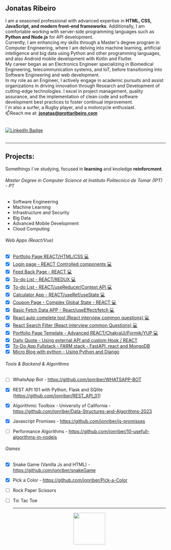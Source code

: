 ## **Jonatas Ribeiro**

I am a seasoned professional with advanced expertise in **HTML, CSS, JavaScript, and modern front-end frameworks**. Additionally, I am comfortable working with server-side programming languages such as **Python and Node.js** for API development. 
<br/>
Currently, I am enhancing my skills through a Master's degree program in Computer Engineering, where I am delving into machine learning, artificial intelligence and big data using Python and other programming languages, and also Android mobile development with Kotlin and Flutter. 
<br/>
My career began as an Electronics Engineer specializing in Biomedical Engineering, telecommunication systems, and IoT, before transitioning into Software Engineering and web development. 
<br/>
In my role as an Engineer, I actively engage in academic pursuits and assist organizations in driving innovation through Research and Development of cutting-edge technologies. I excel in project management, quality assurance, and the implementation of clean code and software development best practices to foster continual improvement.
<br/>
I´m also a surfer, a Rugby player, and a motorcycle enthusiast.
<br/>
📫Reach me at: <b>jonatas@prottaribeiro.com</b>
<br/>
<br/>
<div id="badges" align="start">
  <a href="https://www.linkedin.com/in/jonatas-ribeiro/">
    <img src="https://img.shields.io/badge/LinkedIn-blue?style=for-the-badge&logo=linkedin&logoColor=white" alt="LinkedIn Badge"/>
  </a>
<div/>
<br/>

---

## Projects:
Somethings I´ve studying, focused in **learning** and knoledge **reinforcment**.

###### Master Degree in Computer Science at Instituto Politecnico de Tomar (IPT) - PT
* Software Engineering
* Machine Learning
* Infrastructure and Security
* Big Data
* Advanced Mobile Development
* Cloud Computing

###### Web Apps (React/Vue)
- [X] <a href="https://prottaribeiro.com">Portfolio Page REACT/HTML/CSS 💻</a> 
- [X] <a href="https://jonriber.github.io/META-REACT-BASICS-2023/">Login page - REACT Controlled components 💻</a>
- [X] <a href="https://jonriber.github.io/feed-back-page/">Feed Back Page - REACT 💻</a>
- [X] <a href="https://github.com/jonriber/toDoapp-redux-example">To-do List - REACT/REDUX 💻</a>
- [X] <a href="https://jonriber.github.io/to-do-list-app/">To-do List - REACT/useReducer/Context API 💻</a>
- [X] <a href="https://jonriber.github.io/simple-calculator-app/">Calculator App - REACT/useRef/useState 💻</a>
- [X] <a href="https://jonriber.github.io/react-complex-state/">Coupon Page - Complex Global State - REACT 💻</a>
- [X] <a href="https://jonriber.github.io/basic-fetch-data/">Basic Fetch Data APP - React/useEffect/fetch 💻</a>
- [X]  <a href="https://github.com/jonriber/React-Auto-complete">React auto complete tool (React interview common questions) 💻</a>
- [X]  <a href="https://github.com/jonriber/REACT---SEARCH-FILTER">React Search Filter (React interview common Questions) 💻</a>
- [X] <a href="https://jonriber.github.io/advanced-react-portfolio/">Portfolio Page Template - Advanced REACT/ChakraUi/Formik/YUP 💻</a> 
- [X] <a href="https://jonriber.github.io/randomQuotes-2023/">Daily Quote - Using external API and custom Hook / REACT </a>
- [X] <a href="https://github.com/jonriber/to-do-list-full-stack-FARM">To-Do App Fullstack - FARM stack - FastAPI, react and MongoDB </a>
- [X] <a href="https://github.com/jonriber/jonatas_personal_blog_project">Micro Blog with python - Using Python and Django </a>

###### Tools & Backend & Algorithms
- [ ] WhatsApp Bot - https://github.com/jonriber/WHATSAPP-BOT
- [X] REST API 101 with Python, Flask and SQlite (https://github.com/jonriber/REST_API_01)
- [X] Algorithmic Toolbox - University of California - https://github.com/jonriber/Data-Structures-and-Algorithms-2023
- [X] Javascript Promises - https://github.com/jonriber/js-promisses
- [ ] Performance Algorithms - https://github.com/jonriber/10-usefull-algorithms-in-nodejs


###### Games
- [X] Snake Game (Vanilla Js and HTML) - https://github.com/jonriber/snakeGame
- [X] Pick a Color - https://github.com/jonriber/Pick-a-Color
- [ ] Rock Paper Scissors
- [ ] Tic Tac Toe 

  ---

  <div align="center">
        <img src="https://media.giphy.com/media/fwbZnTftCXVocKzfxR/giphy.gif" width="100" height="100" />
  </div>


